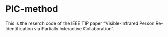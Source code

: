 # PIC-method
This is the reserch code of the IEEE TIP paper “Visible-Infrared Person Re-Identification via Partially Interactive Collaboration”.
